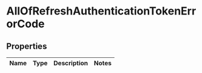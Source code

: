 # AllOfRefreshAuthenticationTokenErrorCode

## Properties
Name | Type | Description | Notes
------------ | ------------- | ------------- | -------------
